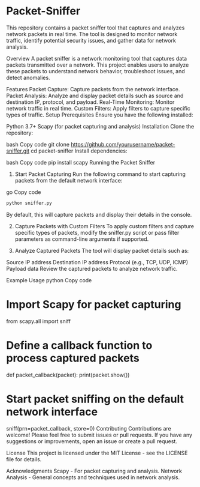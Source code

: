 # Packet-Sniffer
This repository contains a packet sniffer tool that captures and analyzes network packets in real time. The tool is designed to monitor network traffic, identify potential security issues, and gather data for network analysis.

Overview
A packet sniffer is a network monitoring tool that captures data packets transmitted over a network. This project enables users to analyze these packets to understand network behavior, troubleshoot issues, and detect anomalies.

Features
Packet Capture: Capture packets from the network interface.
Packet Analysis: Analyze and display packet details such as source and destination IP, protocol, and payload.
Real-Time Monitoring: Monitor network traffic in real time.
Custom Filters: Apply filters to capture specific types of traffic.
Setup
Prerequisites
Ensure you have the following installed:

Python 3.7+
Scapy (for packet capturing and analysis)
Installation
Clone the repository:

bash
Copy code
git clone https://github.com/yourusername/packet-sniffer.git
cd packet-sniffer
Install dependencies:

bash
Copy code
pip install scapy
Running the Packet Sniffer
1. Start Packet Capturing
Run the following command to start capturing packets from the default network interface:

go
Copy code
```bash
python sniffer.py
```
By default, this will capture packets and display their details in the console.

2. Capture Packets with Custom Filters
To apply custom filters and capture specific types of packets, modify the sniffer.py script or pass filter parameters as command-line arguments if supported.

3. Analyze Captured Packets
The tool will display packet details such as:

Source IP address
Destination IP address
Protocol (e.g., TCP, UDP, ICMP)
Payload data
Review the captured packets to analyze network traffic.

Example Usage
python
Copy code
# Import Scapy for packet capturing
from scapy.all import sniff

# Define a callback function to process captured packets
def packet_callback(packet):
    print(packet.show())

# Start packet sniffing on the default network interface
sniff(prn=packet_callback, store=0)
Contributing
Contributions are welcome! Please feel free to submit issues or pull requests. If you have any suggestions or improvements, open an issue or create a pull request.

License
This project is licensed under the MIT License - see the LICENSE file for details.

Acknowledgments
Scapy - For packet capturing and analysis.
Network Analysis - General concepts and techniques used in network analysis.
